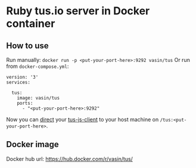 # Ruby tus.io server in Docker container

## How to use
Run manually: `docker run -p <put-your-port-here>:9292 vasin/tus`
Or run from `docker-compose.yml`:

```
version: '3'
services:

  tus:
    image: vasin/tus
    ports:
      - "<put-your-port-here>:9292"
```

Now you can [direct](https://github.com/janko-m/shrine-tus-demo/blob/master/assets/js/app.js#L13) your [tus-js-client](https://github.com/tus/tus-js-client) to your host machine on `/tus:<put-your-port-here>`.

## Docker image
Docker hub url: https://hub.docker.com/r/vasin/tus/
